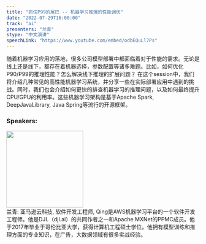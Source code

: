 ```yaml
---
title: "抓住P99的尾巴 -- 机器学习推理的性能调优"
date: "2022-07-29T16:00:00"
track: "ai"
presenters: "兰青"
stype: "中文演讲"
speechLink: "https://www.youtube.com/embed/odbEQuLl7Ps"
---
```

随着机器学习应用的落地，很多公司模型部署中都面临着对于性能的需求。无论是线上还是线下，都存在着机器选择，参数配置等诸多难题。比如，如何优化 P90/P99的推理性能？怎么解决线下推理的扩展问题？ 在这个session中，我们将介绍几种常见的高性能机器学习系统，并分享一些在实际部署应用中遇到的挑战。同时，我们也会介绍如何更快的排查机器学习的推理问题，以及如何最终提升CPU/GPU的利用率。这些机器学习架构是基于Apache Spark, DeepJavaLibrary, Java Spring等流行的开源框架。
 ### Speakers: 
 <img src="images/speaker/1027.png" width="200" /><br>兰青: 亚马逊云科技, 软件开发工程师, Qing是AWS机器学习平台的一个软件开发工程师。他是DJL（djl.ai）的共同作者之一和Apache MXNet的PPMC成员。他于2017年毕业于哥伦比亚大学，获得计算机工程硕士学位。他拥有模型训练和推理方面的专业知识，在广告，大数据领域有很多实战经验。

 